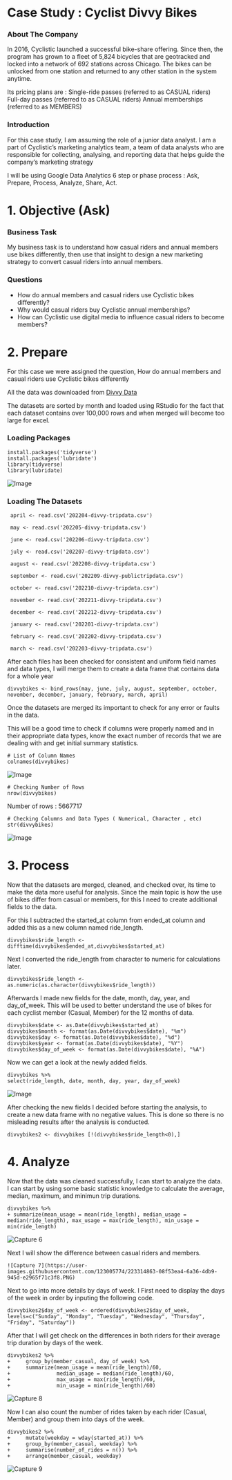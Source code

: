# Case Study : Cyclist Divvy Bikes

### About The Company
In 2016, Cyclistic launched a successful bike-share offering. Since then, the program has grown to a fleet of 5,824 bicycles that
are geotracked and locked into a network of 692 stations across Chicago. The bikes can be unlocked from one station and
returned to any other station in the system anytime.

Its pricing plans are :
Single-ride passes (referred to as CASUAL riders)
Full-day passes (referred to as CASUAL riders)
Annual memberships (referred to as MEMBERS)

### Introduction
For this case study, I am assuming the role of a junior data analyst. I am a part of Cyclistic’s marketing analytics team, a team of data analysts who are responsible for collecting, analysing, and reporting data that helps guide the company’s marketing strategy

I will be using Google Data Analytics 6 step or phase process : Ask, Prepare, Process, Analyze, Share, Act.

# 1. Objective (Ask)

### Business Task
My business task is to understand how casual riders and annual members use bikes differently, then use that insight to design a new marketing strategy to convert casual riders into annual members.

### Questions
* How do annual members and casual riders use Cyclistic bikes differently?
* Why would casual riders buy Cyclistic annual memberships?
* How can Cyclistic use digital media to influence casual riders to become members?

# 2. Prepare
For this case we were assigned the question, How do annual members and casual riders use Cyclistic bikes
differently

All the data was downloaded from [Divvy Data](https://divvy-tripdata.s3.amazonaws.com/index.html)

The datasets are sorted by month and loaded using RStudio for the fact that each dataset contains over 100,000 rows and when merged will become too large for excel.

### Loading Packages
````
install.packages('tidyverse')
install.packages('lubridate')
library(tidyverse)
library(lubridate)
````


![Image](https://user-images.githubusercontent.com/123005774/220429318-bd95e6ea-2aac-4495-94ba-fc35b2446dfe.png)


### Loading The Datasets
````
 april <- read.csv('202204-divvy-tripdata.csv')
 
 may <- read.csv('202205-divvy-tripdata.csv')
 
 june <- read.csv('202206-divvy-tripdata.csv')
 
 july <- read.csv('202207-divvy-tripdata.csv')
 
 august <- read.csv('202208-divvy-tripdata.csv')
 
 september <- read.csv('202209-divvy-publictripdata.csv')
 
 october <- read.csv('202210-divvy-tripdata.csv')
 
 november <- read.csv('202211-divvy-tripdata.csv')
 
 december <- read.csv('202212-divvy-tripdata.csv')
 
 january <- read.csv('202201-divvy-tripdata.csv')
 
 february <- read.csv('202202-divvy-tripdata.csv') 

 march <- read.csv('202203-divvy-tripdata.csv')
````

After each files has been checked for consistent and uniform field names and data types, I will merge them to create a data frame that contains data for a whole year

````
divvybikes <- bind_rows(may, june, july, august, september, october, november, december, january, february, march, april)
````

Once the datasets are merged its important to check for any error or faults in the data.

This will be a good time to check if columns were properly named and in their appropriate data types, know the exact number of records that we are dealing with and get initial summary statistics.

````
# List of Column Names
colnames(divvybikes)
````


![Image](https://user-images.githubusercontent.com/123005774/220660419-f976eeca-17bb-4f6b-a199-49252317e6d1.PNG)



````
# Checking Number of Rows
nrow(divvybikes)
````
Number of rows : 5667717

````
# Checking Columns and Data Types ( Numerical, Character , etc)
str(divvybikes)
````




![Image](https://user-images.githubusercontent.com/123005774/220662215-4167c440-7b9f-4261-8213-a1048b214ce8.PNG)

# 3. Process

Now that the datasets are merged, cleaned, and checked over, its time to make the data more useful for analysis. Since the main topic is how the use of bikes differ from casual or members, for this I need to create additional fields to the data.

For this I subtracted the started_at column from ended_at column and added this as a new column named ride_length.

````
divvybikes$ride_length <- difftime(divvybikes$ended_at,divvybikes$started_at)
````
Next I converted the ride_length from character to numeric for calculations later.

````
divvybikes$ride_length <- as.numeric(as.character(divvybikes$ride_length))
````

Afterwards I made new fields for the date, month, day, year, and day_of_week. This will be used to better understand the use of bikes for each cyclist member (Casual, Member) for the 12 months of data.

````
divvybikes$date <- as.Date(divvybikes$started_at)
divvybikes$month <- format(as.Date(divvybikes$date), "%m")
divvybikes$day <- format(as.Date(divvybikes$date), "%d")
divvybikes$year <- format(as.Date(divvybikes$date), "%Y")
divvybikes$day_of_week <- format(as.Date(divvybikes$date), "%A")
````

Now we can get a look at the newly added fields.

````
divvybikes %>%
select(ride_length, date, month, day, year, day_of_week)
````



![Image](https://user-images.githubusercontent.com/123005774/223278327-94178d25-3ef3-4033-9529-f5dd49331fcb.PNG)


After checking the new fields I decided before starting the analysis, to create a new data frame with no negative values. This is done so there is no misleading results after the analysis is conducted.

````
divvybikes2 <- divvybikes [!(divvybikes$ride_length<0),]
````

# 4. Analyze
Now that the data was cleaned successfully, I can start to analyze the data. I can start by using some basic statistic knowledge to calculate the average, median, maximum, and minimun trip durations.

````
divvybikes %>%
+ summarize(mean_usage = mean(ride_length), median_usage = median(ride_length), max_usage = max(ride_length), min_usage = min(ride_length)
````

![Capture 6](https://user-images.githubusercontent.com/123005774/223314745-1cde6735-05a0-4fce-9c5f-7d459677b872.PNG)


Next I will show the difference between casual riders and members.

````
![Capture 7](https://user-images.githubusercontent.com/123005774/223314863-08f53ea4-6a36-4db9-945d-e2965f71c3f8.PNG)

````
Next to go into more details by days of week. I First need to display the days of the week in order by inputing the following code.

````
divvybikes2$day_of_week <- ordered(divvybikes2$day_of_week, levels=c("Sunday", "Monday", "Tuesday", "Wednesday", "Thursday", "Friday", "Saturday"))
````

After that I will get check on the differences in both riders for their average trip duration by days of the week.

````
divvybikes2 %>% 
+     group_by(member_casual, day_of_week) %>% 
+     summarize(mean_usage = mean(ride_length)/60,
+               median_usage = median(ride_length)/60,
+               max_usage = max(ride_length)/60,
+               min_usage = min(ride_length)/60)
````

![Capture 8](https://user-images.githubusercontent.com/123005774/223317223-2f55d0bc-9a7d-4a50-ae4b-d3e5565208b1.PNG)

Now I can also count the number of rides taken by each rider (Casual, Member) and group them into days of the week.

````
divvybikes2 %>% 
+     mutate(weekday = wday(started_at)) %>%  
+     group_by(member_casual, weekday) %>%  
+     summarise(number_of_rides = n()) %>% 
+     arrange(member_casual, weekday)
````
![Capture 9](https://user-images.githubusercontent.com/123005774/223318342-aacbb823-b256-41fd-891d-7c2df4492ee3.PNG)



